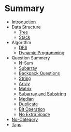 # Summary

* [Introduction](/README.md)
* Data Structure
    * [Tree](tree.md)
    * [Stack](stack.md)
* Algorithm
    * [DFS](dfs.md)
    * [Dynamic Programming](dp.md)
* Question Summery
    * [N-Sum](n-sum.md)
    * [Subarray](subarray.md)
    * [Backpack Questions](backpack-questions.md)
    * [String](string.md)
    * [Array](array.md)
    * [Matrix](matrix.md)
    * [Subarray and Substring](subarraystring.md)
    * [Median](median.md)
    * [Duplicate](duplicate.md)
    * [Bit Operation](bit-operation.md)
    * [No Extra Space](no-extra-space.md)
* [No-Category](no-cate.md)
* [Tags](tags.md)
